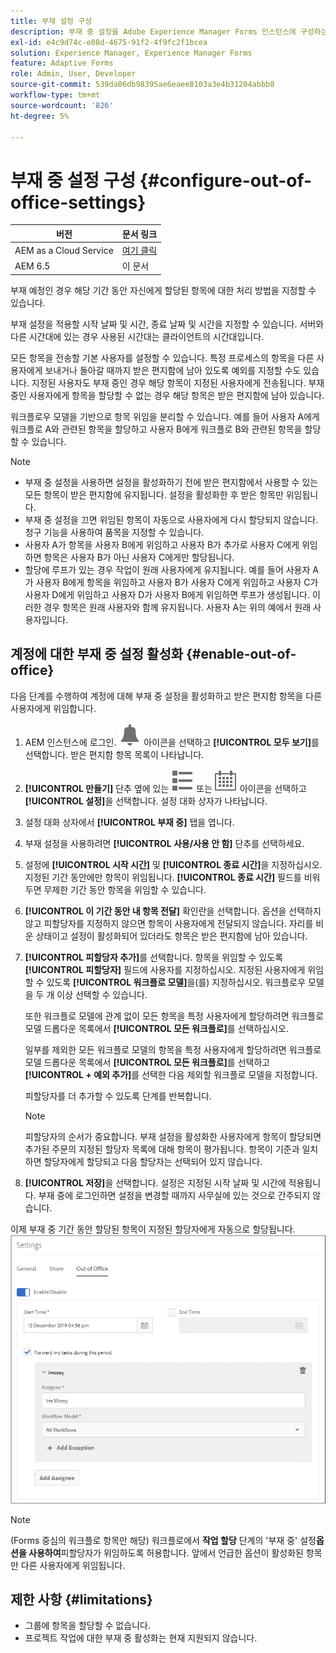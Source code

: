 ```yaml
---
title: 부재 설정 구성
description: 부재 중 설정을 Adobe Experience Manager Forms 인스턴스에 구성하는 방법에 대해 알아봅니다.
exl-id: e4c9d74c-e08d-4675-91f2-4f9fc2f1bcea
solution: Experience Manager, Experience Manager Forms
feature: Adaptive Forms
role: Admin, User, Developer
source-git-commit: 539da06db98395ae6eaee8103a3e4b31204abbb8
workflow-type: tm+mt
source-wordcount: '826'
ht-degree: 5%

---
```


# 부재 중 설정 구성 {#configure-out-of-office-settings}

| 버전 | 문서 링크 |
| -------- | ---------------------------- |
| AEM as a Cloud Service | [여기 클릭](https://experienceleague.adobe.com/docs/experience-manager-cloud-service/content/forms/create-form-centric-workflows/configure-out-of-office-settings.html?lang=ko) |
| AEM 6.5 | 이 문서 |

부재 예정인 경우 해당 기간 동안 자신에게 할당된 항목에 대한 처리 방법을 지정할 수 있습니다.

부재 설정을 적용할 시작 날짜 및 시간, 종료 날짜 및 시간을 지정할 수 있습니다. 서버와 다른 시간대에 있는 경우 사용된 시간대는 클라이언트의 시간대입니다.

모든 항목을 전송할 기본 사용자를 설정할 수 있습니다. 특정 프로세스의 항목을 다른 사용자에게 보내거나 돌아갈 때까지 받은 편지함에 남아 있도록 예외를 지정할 수도 있습니다. 지정된 사용자도 부재 중인 경우 해당 항목이 지정된 사용자에게 전송됩니다. 부재 중인 사용자에게 항목을 할당할 수 없는 경우 해당 항목은 받은 편지함에 남아 있습니다.

워크플로우 모델을 기반으로 항목 위임을 분리할 수 있습니다. 예를 들어 사용자 A에게 워크플로 A와 관련된 항목을 할당하고 사용자 B에게 워크플로 B와 관련된 항목을 할당할 수 있습니다.


>[!NOTE]
>
>* 부재 중 설정을 사용하면 설정을 활성화하기 전에 받은 편지함에서 사용할 수 있는 모든 항목이 받은 편지함에 유지됩니다. 설정을 활성화한 후 받은 항목만 위임됩니다.
>* 부재 중 설정을 끄면 위임된 항목이 자동으로 사용자에게 다시 할당되지 않습니다. 청구 기능을 사용하여 품목을 지정할 수 있습니다.
>* 사용자 A가 항목을 사용자 B에게 위임하고 사용자 B가 추가로 사용자 C에게 위임하면 항목은 사용자 B가 아닌 사용자 C에게만 할당됩니다.
>* 할당에 루프가 있는 경우 작업이 원래 사용자에게 유지됩니다. 예를 들어 사용자 A가 사용자 B에게 항목을 위임하고 사용자 B가 사용자 C에게 위임하고 사용자 C가 사용자 D에게 위임하고 사용자 D가 사용자 B에게 위임하면 루프가 생성됩니다. 이러한 경우 항목은 원래 사용자와 함께 유지됩니다. 사용자 A는 위의 예에서 원래 사용자입니다.

## 계정에 대한 부재 중 설정 활성화 {#enable-out-of-office}

다음 단계를 수행하여 계정에 대해 부재 중 설정을 활성화하고 받은 편지함 항목을 다른 사용자에게 위임합니다.

1. AEM 인스턴스에 로그인. ![받은 편지함](assets/bell.svg) 아이콘을 선택하고 **[!UICONTROL 모두 보기]**&#x200B;를 선택합니다. 받은 편지함 항목 목록이 나타납니다.
1. **[!UICONTROL 만들기]** 단추 옆에 있는 ![보기 선택기](assets/viewlist.svg) 또는 ![보기 선택기](assets/calendar.svg) 아이콘을 선택하고 **[!UICONTROL 설정]**&#x200B;을 선택합니다. 설정 대화 상자가 나타납니다.
1. 설정 대화 상자에서 **[!UICONTROL 부재 중]** 탭을 엽니다.
1. 부재 설정을 사용하려면 **[!UICONTROL 사용/사용 안 함]** 단추를 선택하세요.
1. 설정에 **[!UICONTROL 시작 시간]** 및 **[!UICONTROL 종료 시간]**&#x200B;을 지정하십시오. 지정된 기간 동안에만 항목이 위임됩니다. **[!UICONTROL 종료 시간]** 필드를 비워 두면 무제한 기간 동안 항목을 위임할 수 있습니다.
1. **[!UICONTROL 이 기간 동안 내 항목 전달]** 확인란을 선택합니다. 옵션을 선택하지 않고 피할당자를 지정하지 않으면 항목이 사용자에게 전달되지 않습니다. 자리를 비운 상태이고 설정이 활성화되어 있더라도 항목은 받은 편지함에 남아 있습니다.
1. **[!UICONTROL 피할당자 추가]**&#x200B;를 선택합니다. 항목을 위임할 수 있도록 **[!UICONTROL 피할당자]** 필드에 사용자를 지정하십시오. 지정된 사용자에게 위임할 수 있도록 **[!UICONTROL 워크플로 모델]**&#x200B;을(를) 지정하십시오. 워크플로우 모델을 두 개 이상 선택할 수 있습니다.

   또한 워크플로 모델에 관계 없이 모든 항목을 특정 사용자에게 할당하려면 워크플로 모델 드롭다운 목록에서 **[!UICONTROL 모든 워크플로]**&#x200B;를 선택하십시오. <br>

   일부를 제외한 모든 워크플로 모델의 항목을 특정 사용자에게 할당하려면 워크플로 모델 드롭다운 목록에서 **[!UICONTROL 모든 워크플로]**&#x200B;를 선택하고 **[!UICONTROL + 예외 추가]**&#x200B;를 선택한 다음 제외할 워크플로 모델을 지정합니다.
   <br>

   피할당자를 더 추가할 수 있도록 단계를 반복합니다. <br>

   >[!NOTE]
   >
   >피할당자의 순서가 중요합니다. 부재 설정을 활성화한 사용자에게 항목이 할당되면 추가된 주문의 지정된 할당자 목록에 대해 항목이 평가됩니다. 항목이 기준과 일치하면 할당자에게 할당되고 다음 할당자는 선택되어 있지 않습니다.

1. **[!UICONTROL 저장]**&#x200B;을 선택합니다. 설정은 지정된 시작 날짜 및 시간에 적용됩니다. 부재 중에 로그인하면 설정을 변경할 때까지 사무실에 있는 것으로 간주되지 않습니다.

이제 부재 중 기간 동안 할당된 항목이 지정된 할당자에게 자동으로 할당됩니다.
![부재 중](assets/out-of-office.png)

>[!NOTE]
>
>(Forms 중심의 워크플로 항목만 해당) 워크플로에서 **작업 할당** 단계의 &#39;부재 중&#39; 설정&#x200B;**옵션을 사용하여**&#x200B;피할당자가 위임하도록 허용합니다. 앞에서 언급한 옵션이 활성화된 항목만 다른 사용자에게 위임됩니다.

## 제한 사항 {#limitations}

* 그룹에 항목을 할당할 수 없습니다.
* 프로젝트 작업에 대한 부재 중 활성화는 현재 지원되지 않습니다.
